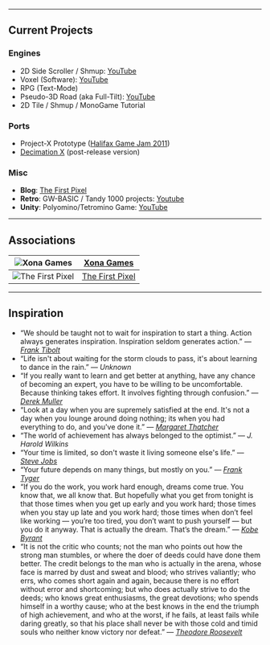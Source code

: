 ___
## Current Projects

### Engines
  - 2D Side Scroller / Shmup: [YouTube](https://www.youtube.com/playlist?list=PLjnbT4UISq0Y_7IAN_zUzxgZnfhXxo_0Q)
  - Voxel (Software): [YouTube](https://www.youtube.com/playlist?list=PLjnbT4UISq0bQF1g85tE9jTrKfEtdRYlY)
  - RPG (Text-Mode)
  - Pseudo-3D Road (aka Full-Tilt): [YouTube](https://www.youtube.com/playlist?list=PLjnbT4UISq0bnfd1RC3M4PgTgkmhlkikV)
  - 2D Tile / Shmup / MonoGame Tutorial

### Ports
  - Project-X Prototype ([Halifax Game Jam 2011](http://xona.com/2011/06/27.html))
  - [Decimation X](http://xona.com/games/decimationx/) (post-release version)

### Misc
  - **Blog**: [The First Pixel](http://thefirstpixel.com/)
  - **Retro**: GW-BASIC / Tandy 1000 projects: [Youtube](https://www.youtube.com/playlist?list=PLjnbT4UISq0bMjb81xFBIWOLhBKFCVkuB)
  - **Unity**: Polyomino/Tetromino Game: [YouTube](https://www.youtube.com/playlist?list=PLjnbT4UISq0aiCTUj4movS4tsn5QkuPSD)

___
## Associations

| ![Xona Games](http://thefirstpixel.com/wp-content/uploads/2022/01/xona_logo-64x64-1.png "Xona Games") | [Xona Games](http://xona.com/) | 
| --- | --- |
| ![The First Pixel](http://thefirstpixel.com/wp-content/uploads/2020/12/the_first_pixel_logo_64x64_black.png "The First Pixel") | [The First Pixel](http://thefirstpixel.com/) |

___
## Inspiration

- “We should be taught not to wait for inspiration to start a thing. Action always generates inspiration. Inspiration seldom generates action.” — [_Frank Tibolt_](https://www.goodreads.com/author/show/2085007.Frank_Tibolt)
- “Life isn't about waiting for the storm clouds to pass, it's about learning to dance in the rain.” — _Unknown_
- “If you really want to learn and get better at anything, have any chance of becoming an expert, you have to be willing to be uncomfortable. Because thinking takes effort. It involves fighting through confusion.” — [_Derek Muller_](https://www.youtube.com/watch?v=UBVV8pch1dM&t=694s)
- “Look at a day when you are supremely satisfied at the end. It's not a day when you lounge around doing nothing; its when you had everything to do, and you've done it.” — [_Margaret Thatcher_](https://en.wikipedia.org/wiki/Margaret_Thatcher)
- “The world of achievement has always belonged to the optimist.” — _J. Harold Wilkins_
- “Your time is limited, so don't waste it living someone else's life.” — [_Steve Jobs_](https://www.youtube.com/results?search_query=steve+jobs+commencement+speech)
- “Your future depends on many things, but mostly on you.” — [_Frank Tyger_](https://www.franktyger.info/frank-tyger-in-his-own-words.htm)
- “If you do the work, you work hard enough, dreams come true. You know that, we all know that. But hopefully what you get from tonight is that those times when you get up early and you work hard; those times when you stay up late and you work hard; those times when don’t feel like working — you’re too tired, you don’t want to push yourself — but you do it anyway. That is actually the dream. That’s the dream.” — [_Kobe Byrant_](https://www.youtube.com/watch?v=k2Qpl1Q3OkA&t=4m50s)
- “It is not the critic who counts; not the man who points out how the strong man stumbles, or where the doer of deeds could have done them better. The credit belongs to the man who is actually in the arena, whose face is marred by dust and sweat and blood; who strives valiantly; who errs, who comes short again and again, because there is no effort without error and shortcoming; but who does actually strive to do the deeds; who knows great enthusiasms, the great devotions; who spends himself in a worthy cause; who at the best knows in the end the triumph of high achievement, and who at the worst, if he fails, at least fails while daring greatly, so that his place shall never be with those cold and timid souls who neither know victory nor defeat.” — [_Theodore Roosevelt_](https://en.wikipedia.org/wiki/Citizenship_in_a_Republic)
